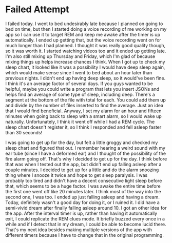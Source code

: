 # Failed Attempt

I failed today. I went to bed undesirably late because I planned on going to bed on time, but then I started doing a voice recording of me working on my app so I can use it to target REM and keep me awake after the timer is up automatically. I ended up getting that, but the voice recording went on for much longer than I had planned. I thought it was really good quality though, so it was worth it. I started watching videos too and it ended up getting late. I'm also still mixing up Thursday and Friday, which I'm glad of because mixing things up helps increase chances I think. When I got up to check my sleep chart, it looked like it was a possibility I would have deep sleep again, which would make sense since I went to bed about an hour later than previous nights. I didn't end up having deep sleep, so it would've been fine. I think it's an average factor of several days. If you guys wanted to be helpful, maybe you could write a program that lets you insert JSONs and helps find an average of some type of sleep, including deep. There's a segment at the bottom of the file with total for each. You could add them up and divide by the number of files inserted to find the average. Just an idea that I would find beneficial. Anyway, I set my alarm for an hour and fifteen minutes when going back to sleep with a smart alarm, so I would wake up naturally. Unfortunately, I think it went off while I had a REM cycle. The sleep chart doesn't register it, so I think I responded and fell asleep faster than 30 seconds!

I was going to get up for the day, but felt a little groggy and checked my sleep chart and figured that out. I remember hearing a weird sound with my ear tube (since I have a deformed ear) and I thought of the possibility of the fire alarm going off. That's why I decided to get up for the day. I think before that was when I tested out the app, but didn't end up falling asleep after a couple minutes. I decided to get up for a little and do the alarm snoozing thing where I snooze it twice and hope to get sleep paralysis. I was probably too tired and didn't have a decent consecutive light sleep before that, which seems to be a huge factor. I was awake the entire time before the first one went off like 20 minutes later. I think most of the way into the second one, I was too. I ended up just falling asleep and having a dream. Today, definitely wasn't a good day for doing it, or I ruined it. I did have a semi-vivid dream after finally falling asleep around 10. I got an other idea for the app. After the interval timer is up, rather than having it automatically exit, I could replicate the REM clues mode. It briefly buzzed every once in a while and if I detect that in my dream, I could be able to become lucid there. That's my next idea besides making multiple versions of the app with different timers because I have to change that in the original programming.
